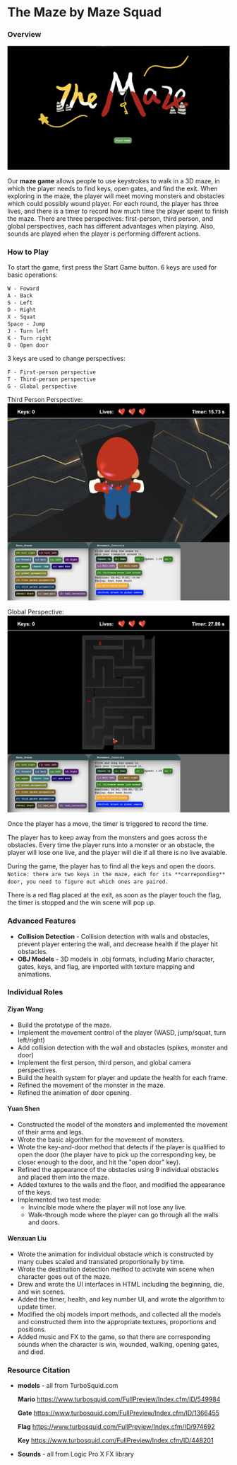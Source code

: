 # The Maze by Maze Squad

### Overview

![begin3](docs/begin3.jpg)

Our **maze game** allows people to use keystrokes to walk in a 3D maze, in which the player needs to find keys, open gates, and find the exit. When exploring in the maze, the player will meet moving monsters and obstacles which could possibly wound player. For each round, the player has three lives, and there is a timer to record how much time the player spent to finish the maze. There are three perspectives: first-person, third person, and global perspectives, each has different advantages when playing. Also, sounds are played when the player is performing different actions. 

### How to Play

To start the game, first press the Start Game button. 
6 keys are used for basic operations:
  ```
  W - Foward 
  A - Back 
  S - Left
  D - Right
  X - Squat
  Space - Jump
  J - Turn left
  K - Turn right
  O - Open door
  ```
  
3 keys are used to change perspectives:
  ```
  F - First-person perspective
  T - Third-person perspective
  G - Global perspective
  ```
Third Person Perspective:
![third](docs/thirdperson.png)

Global Perspective:
![global](docs/global.png)

Once the player has a move, the timer is triggered to record the time. 

The player has to keep away from the monsters and goes across the obstacles. Every time the player runs into a monster or an obstacle, the player will lose one live, and the player will die if all there is no live avaiable. 

During the game, the player has to find all the keys and open the doors. 
`Notice: there are two keys in the maze, each for its **correponding** door, you need to figure out which ones are paired.` 

There is a red flag placed at the exit, as soon as the player touch the flag, the timer is stopped and the win scene will pop up.

### Advanced Features

- **Collision Detection** - Collision detection with walls and obstacles, prevent player entering the wall, and decrease health if the player hit obstacles.
- **OBJ Models** - 3D models in .obj formats, including Mario character, gates, keys, and flag, are imported with texture mapping and animations. 

### Individual Roles

#### Ziyan Wang

- Build the prototype of the maze.
- Implement the movement control of the player (WASD, jump/squat, turn left/right)
- Add collision detection with the wall and obstacles (spikes, monster and door)
- Implement the first person, third person, and global camera perspectives.
- Build the health system for player and update the health for each frame.
- Refined the movement of the monster in the maze.
- Refined the animation of door opening.

#### Yuan Shen

- Constructed the model of the monsters and implemented the movement of their arms and legs.
- Wrote the basic algorithm for the movement of monsters. 
- Wrote the key-and-door method that detects if the player is qualified to open the door (the player have to pick up the corresponding key, be closer enough to the door, and hit the "open door" key).
- Refined the appearance of the obstacles using 9 individual obstacles and placed them into the maze.
- Added textures to the walls and the floor, and modified the appearance of the keys. 
- Implemented two test mode: 
  * Invincible mode where the player will not lose any live.
  * Walk-through mode where the player can go through all the walls and doors.

#### Wenxuan Liu

- Wrote the animation for individual obstacle which is constructed by many cubes scaled and translated proportionally by time.
- Wrote the destination detection method to activate win scene when character goes out of the maze.
- Drew and wrote the UI interfaces in HTML including the beginning, die, and win scenes.
- Added the timer, health, and key number UI, and wrote the algorithm to update timer.
- Modified the obj models import methods, and collected all the models and constructed them into the appropriate textures, proportions and positions.
- Added music and FX to the game, so that there are corresponding sounds when the character is win, wounded, walking, opening gates, and died.

### Resource Citation

- **models** - all from TurboSquid.com

  **Mario** https://www.turbosquid.com/FullPreview/Index.cfm/ID/549984

  **Gate** https://www.turbosquid.com/FullPreview/Index.cfm/ID/1366455

  **Flag** https://www.turbosquid.com/FullPreview/Index.cfm/ID/974692

  **Key** https://www.turbosquid.com/FullPreview/Index.cfm/ID/448201

- **Sounds** - all from Logic Pro X FX library

